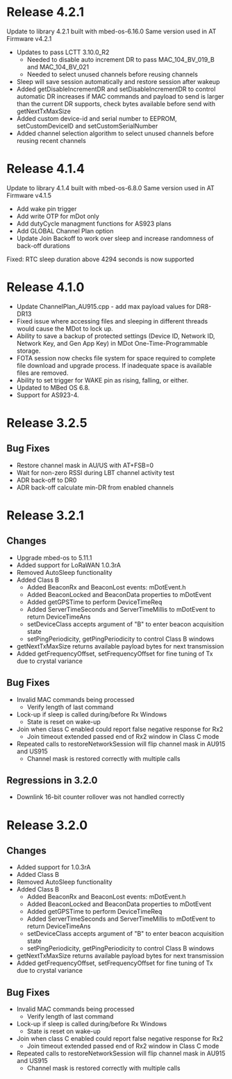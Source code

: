 
# Release 4.2.1

Update to library 4.2.1 built with mbed-os-6.16.0
Same version used in AT Firmware v4.2.1

* Updates to pass LCTT 3.10.0_R2
  * Needed to disable auto increment DR to pass MAC_104_BV_019_B and MAC_104_BV_021
  * Needed to select unused channels before reusing channels
* Sleep will save session automatically and restore session after wakeup
* Added getDisableIncrementDR and setDisableIncrementDR to control automatic DR increases if MAC commands and payload to send is larger than the current DR supports, check bytes available before send with getNextTxMaxSize
* Added custom device-id and serial number to EEPROM, setCustomDeviceID and setCustomSerialNumber
* Added channel selection algorithm to select unused channels before reusing recent channels


# Release 4.1.4

Update to library 4.1.4 built with mbed-os-6.8.0
Same version used in AT Firmware v4.1.5

* Add wake pin trigger
* Add write OTP for mDot only
* Add dutyCycle managment functions for AS923 plans
* Add GLOBAL Channel Plan option
* Update Join Backoff to work over sleep and increase randomness of back-off durations

Fixed: RTC sleep duration above 4294 seconds is now supported

# Release 4.1.0

* Update ChannelPlan_AU915.cpp - add max payload values for DR8-DR13
* Fixed issue where accessing files and sleeping in different threads would cause the MDot to lock up.
* Ability to save a backup of protected settings (Device ID, Network ID, Network Key, and Gen App Key) in MDot One-Time-Programmable storage.
* FOTA session now checks file system for space required to complete file download and upgrade process.  If inadequate space is available files are removed.
* Ability to set trigger for WAKE pin as rising, falling, or either.
* Updated to MBed OS 6.8.
* Support for AS923-4.

# Release 3.2.5

## Bug Fixes
* Restore channel mask in AU/US with AT+FSB=0
* Wait for non-zero RSSI during LBT channel activity test
* ADR back-off to DR0
* ADR back-off calculate min-DR from enabled channels


# Release 3.2.1

## Changes
* Upgrade mbed-os to 5.11.1
* Added support for LoRaWAN 1.0.3rA
* Removed AutoSleep functionality
* Added Class B
  * Added BeaconRx and BeaconLost events: mDotEvent.h
  * Added BeaconLocked and BeaconData properties to mDotEvent
  * Added getGPSTime to perform DeviceTimeReq
  * Added ServerTimeSeconds and ServerTimeMillis to mDotEvent to return DeviceTimeAns
  * setDeviceClass accepts argument of "B" to enter beacon acquisition state
  * setPingPeriodicity, getPingPeriodicity to control Class B windows
* getNextTxMaxSize returns available payload bytes for next transmission
* Added getFrequencyOffset, setFrequencyOffset for fine tuning of Tx due to crystal variance

## Bug Fixes
* Invalid MAC commands being processed
  * Verify length of last command
* Lock-up if sleep is called during/before Rx Windows
  * State is reset on wake-up
* Join when class C enabled could report false negative response for Rx2
  * Join timeout extended passed end of Rx2 window in Class C mode
* Repeated calls to restoreNetworkSession will flip channel mask in AU915 and US915
  * Channel mask is restored correctly with multiple calls

## Regressions in 3.2.0
* Downlink 16-bit counter rollover was not handled correctly


# Release 3.2.0

## Changes

* Added support for 1.0.3rA
* Added Class B
* Removed AutoSleep functionality
* Added Class B
  * Added BeaconRx and BeaconLost events: mDotEvent.h
  * Added BeaconLocked and BeaconData properties to mDotEvent
  * Added getGPSTime to perform DeviceTimeReq
  * Added ServerTimeSeconds and ServerTimeMillis to mDotEvent to return DeviceTimeAns
  * setDeviceClass accepts argument of "B" to enter beacon acquisition state
  * setPingPeriodicity, getPingPeriodicity to control Class B windows
* getNextTxMaxSize returns available payload bytes for next transmission
* Added getFrequencyOffset, setFrequencyOffset for fine tuning of Tx due to crystal variance


## Bug Fixes
* Invalid MAC commands being processed
  * Verify length of last command
* Lock-up if sleep is called during/before Rx Windows
  * State is reset on wake-up
* Join when class C enabled could report false negative response for Rx2
  * Join timeout extended passed end of Rx2 window in Class C mode
* Repeated calls to restoreNetworkSession will flip channel mask in AU915 and US915
  * Channel mask is restored correctly with multiple calls
